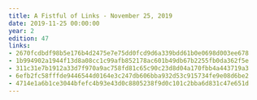 ```yaml
---
title: A Fistful of Links - November 25, 2019
date: 2019-11-25 00:00:00
year: 2
edition: 47
links:
- 2670fcdbdf98b5e176b4d2475e7e75dd0fcd9d6a339bdd61b0e0698d003ee678
- 1b994902a1944f13d8a08cc1c99afb852178ac601b49db67b2255fb0da362f5e
- 311c31e7b1912a33d7f970a9ac758fd81c65c90c23d8d04a170fbb4a443719a3
- 6efb2fc58fffde9446544d0164e3c247db606bba932d53c915734fe9e08d6be2
- 4714e1a6b1ce3044bfefc4b93e43d0c8805238f9d0c101c2bba6d831c47e651d
---
```

